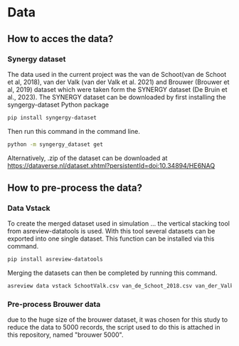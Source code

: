 # Data

## How to acces the data?

### Synergy dataset

The data used in the current project was the van de Schoot(van de Schoot et al, 2018), van der Valk (van der Valk et al. 2021) and Brouwer (Brouwer et al, 2019) dataset which were taken form the SYNERGY dataset (De Bruin et al., 2023). The SYNERGY dataset can be downloaded by first installing the syngergy-dataset Python package 

```bash
pip install syngergy-dataset
```
Then run this command in the command line. 
```bash
python -m syngergy_dataset get
```
Alternatively, .zip of the dataset can be downloaded at https://dataverse.nl/dataset.xhtml?persistentId=doi:10.34894/HE6NAQ

## How to pre-process the data?

### Data Vstack

To create the merged dataset used in simulation ... the vertical stacking tool from asreview-datatools is used. With this tool several datasets can be exported into one single dataset. This function can be installed via this command.
```bash
pip install asreview-datatools
```
Merging the datasets can then be completed by running this command. 
```bash
asreview data vstack SchootValk.csv van_de_Schoot_2018.csv van_der_Valk_2021.csv
```

### Pre-process Brouwer data

due to the huge size of the brouwer dataset, it was chosen for this study to reduce the data to 5000 records, the script used to do this is attached in this repository, named "brouwer 5000". 


